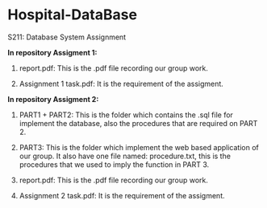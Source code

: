 # Hospital-DataBase
S211: Database System Assignment

**In repository Assigment 1:**

  1. report.pdf:
This is the .pdf file recording our group work.

  2. Assignment 1 task.pdf: 
It is the requirement of the assigment.

**In repository Assigment 2:**

  1. PART1 + PART2:
This is the folder which contains the .sql file for implement the database, also the procedures that are required on PART 2.

  2. PART3:
This is the folder which implement the web based application of our group.
It also have one file named: procedure.txt, this is the procedures that we used to imply the function in PART 3.

  3. report.pdf:
This is the .pdf file recording our group work.

  4. Assignment 2 task.pdf: 
It is the requirement of the assigment.
